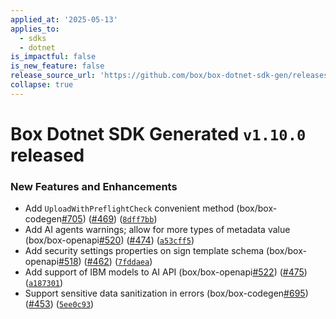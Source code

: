 ```yaml
---
applied_at: '2025-05-13'
applies_to:
  - sdks
  - dotnet
is_impactful: false
is_new_feature: false
release_source_url: 'https://github.com/box/box-dotnet-sdk-gen/releases/tag/v1.10.0'
collapse: true
---
```


# Box Dotnet SDK Generated `v1.10.0` released

### New Features and Enhancements

* Add `UploadWithPreflightCheck` convenient method (box/box-codegen[#705][1]) ([#469][2]) ([`8dff7bb`][3])
* Add AI agents warnings; allow for more types of metadata value (box/box-openapi[#520][4]) ([#474][5]) ([`a53cff5`][6])
* Add security settings properties on sign template schema (box/box-openapi[#518][7]) ([#462][8]) ([`7fddaea`][9])
* Add support of IBM models to AI API (box/box-openapi[#522][10]) ([#475][11]) ([`a187301`][12])
* Support sensitive data sanitization in errors (box/box-codegen[#695][13]) ([#453][14]) ([`5ee0c93`][15])

[1]: https://github.com/box/box-dotnet-sdk-gen/issues/705

[2]: https://github.com/box/box-dotnet-sdk-gen/issues/469

[3]: https://github.com/box/box-dotnet-sdk-gen/commit/8dff7bb859cd034d4e43b81c7c11b9a3fdb396e8

[4]: https://github.com/box/box-dotnet-sdk-gen/issues/520

[5]: https://github.com/box/box-dotnet-sdk-gen/issues/474

[6]: https://github.com/box/box-dotnet-sdk-gen/commit/a53cff54395db91bad179d3c5bbae9800c1b79dd

[7]: https://github.com/box/box-dotnet-sdk-gen/issues/518

[8]: https://github.com/box/box-dotnet-sdk-gen/issues/462

[9]: https://github.com/box/box-dotnet-sdk-gen/commit/7fddaeab425a859dc1aa5dc3420891047d27efdf

[10]: https://github.com/box/box-dotnet-sdk-gen/issues/522

[11]: https://github.com/box/box-dotnet-sdk-gen/issues/475

[12]: https://github.com/box/box-dotnet-sdk-gen/commit/a187301543d6741c77799b66fde0f12d4fca710d

[13]: https://github.com/box/box-dotnet-sdk-gen/issues/695

[14]: https://github.com/box/box-dotnet-sdk-gen/issues/453

[15]: https://github.com/box/box-dotnet-sdk-gen/commit/5ee0c932254a0cd1cc7bc814c29fe5f9e2151462
